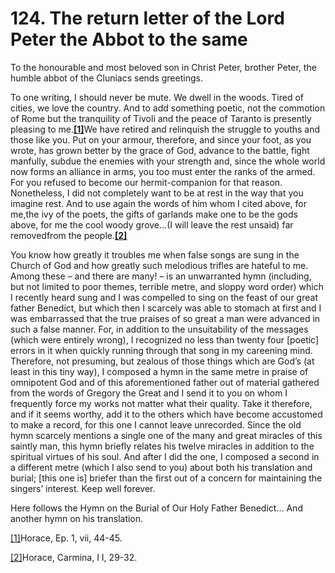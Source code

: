 # 124. The return letter of the Lord Peter the Abbot to the same

To the honourable and most beloved son in Christ Peter, brother Peter, the humble abbot of the Cluniacs sends greetings.

To one writing, I should never be mute. We dwell in the woods. Tired of cities, we love the country. And to add something poetic, not the commotion of Rome but the tranquility of Tivoli and the peace of Taranto is presently pleasing to me.[**\[1\]**](applewebdata://6C70EB25-0331-4F42-B6DC-64BD8B9631CC#_ftn1)We have retired and relinquish the struggle to youths and those like you. Put on your armour, therefore, and since your foot, as you wrote, has grown better by the grace of God, advance to the battle, fight manfully, subdue the enemies with your strength and, since the whole world now forms an alliance in arms, you too must enter the ranks of the armed. For you refused to become our hermit-companion for that reason. Nonetheless, I did not completely want to be at rest in the way that you imagine rest. And to use again the words of him whom I cited above, for me,the ivy of the poets, the gifts of garlands make one to be the gods above, for me the cool woody grove…\(I will leave the rest unsaid\) far removedfrom the people.[**\[2\]**](applewebdata://6C70EB25-0331-4F42-B6DC-64BD8B9631CC#_ftn2)

You know how greatly it troubles me when false songs are sung in the Church of God and how greatly such melodious trifles are hateful to me. Among these – and there are many! – is an unwarranted hymn \(including, but not limited to poor themes, terrible metre, and sloppy word order\) which I recently heard sung and I was compelled to sing on the feast of our great father Benedict, but which then I scarcely was able to stomach at first and I was embarrassed that the true praises of so great a man were advanced in such a false manner. For, in addition to the unsuitability of the messages \(which were entirely wrong\), I recognized no less than twenty four \[poetic\] errors in it when quickly running through that song in my careening mind. Therefore, not presuming, but zealous of those things which are God’s \(at least in  this tiny way\), I composed a hymn in the same metre in praise of omnipotent God and of this aforementioned father out of material gathered from the words of Gregory the Great and I send it to you on whom I frequently force my works not matter what their quality. Take it therefore, and if it seems worthy, add it to the others which have become accustomed to make a record, for this one I cannot leave unrecorded. Since the old hymn scarcely mentions a single one of the many and great miracles of this saintly man, this hymn briefly relates his twelve miracles in addition to the spiritual virtues of his soul. And after I did the one, I composed a second in a different metre \(which I also send to you\) about both his translation and burial; \[this one is\] briefer than the first out of a concern for maintaining the singers’ interest. Keep well forever.

Here follows the Hymn on the Burial of Our Holy Father Benedict… And another hymn on his translation.  


[\[1\]](applewebdata://6C70EB25-0331-4F42-B6DC-64BD8B9631CC#_ftnref1)Horace, Ep. 1, vii, 44-45. 

[\[2\]](applewebdata://6C70EB25-0331-4F42-B6DC-64BD8B9631CC#_ftnref2)Horace, Carmina, I I, 29-32.

